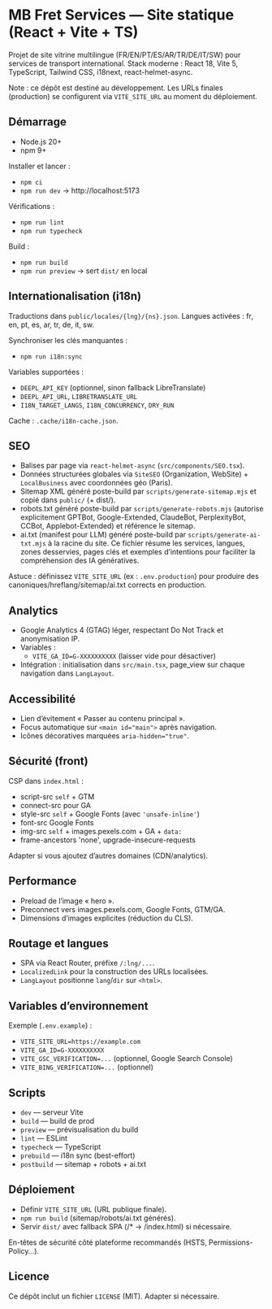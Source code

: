 # MB Fret Services — Site statique (React + Vite + TS)

Projet de site vitrine multilingue (FR/EN/PT/ES/AR/TR/DE/IT/SW) pour services de transport international. Stack moderne : React 18, Vite 5, TypeScript, Tailwind CSS, i18next, react-helmet-async.

Note : ce dépôt est destiné au développement. Les URLs finales (production) se configurent via `VITE_SITE_URL` au moment du déploiement.

## Démarrage

- Node.js 20+
- npm 9+

Installer et lancer :
- `npm ci`
- `npm run dev`  → http://localhost:5173

Vérifications :
- `npm run lint`
- `npm run typecheck`

Build :
- `npm run build`
- `npm run preview`  → sert `dist/` en local

## Internationalisation (i18n)

Traductions dans `public/locales/{lng}/{ns}.json`. Langues activées : fr, en, pt, es, ar, tr, de, it, sw.

Synchroniser les clés manquantes :
- `npm run i18n:sync`

Variables supportées :
- `DEEPL_API_KEY` (optionnel, sinon fallback LibreTranslate)
- `DEEPL_API_URL`, `LIBRETRANSLATE_URL`
- `I18N_TARGET_LANGS`, `I18N_CONCURRENCY`, `DRY_RUN`

Cache : `.cache/i18n-cache.json`.

## SEO

- Balises par page via `react-helmet-async` (`src/components/SEO.tsx`).
- Données structurées globales via `SiteSEO` (Organization, WebSite) + `LocalBusiness` avec coordonnées géo (Paris).
- Sitemap XML généré poste-build par `scripts/generate-sitemap.mjs` et copié dans `public/` (+ dist/).
- robots.txt généré poste-build par `scripts/generate-robots.mjs` (autorise explicitement GPTBot, Google-Extended, ClaudeBot, PerplexityBot, CCBot, Applebot-Extended) et référence le sitemap.
- ai.txt (manifest pour LLM) généré poste-build par `scripts/generate-ai-txt.mjs` à la racine du site. Ce fichier résume les services, langues, zones desservies, pages clés et exemples d’intentions pour faciliter la compréhension des IA génératives.

Astuce : définissez `VITE_SITE_URL` (ex : `.env.production`) pour produire des canoniques/hreflang/sitemap/ai.txt corrects en production.

## Analytics

- Google Analytics 4 (GTAG) léger, respectant Do Not Track et anonymisation IP.
- Variables :
  - `VITE_GA_ID=G-XXXXXXXXXX` (laisser vide pour désactiver)
- Intégration : initialisation dans `src/main.tsx`, page_view sur chaque navigation dans `LangLayout`.

## Accessibilité

- Lien d’évitement « Passer au contenu principal ».
- Focus automatique sur `<main id="main">` après navigation.
- Icônes décoratives marquées `aria-hidden="true"`.

## Sécurité (front)

CSP dans `index.html` :
- script-src `self` + GTM
- connect-src pour GA
- style-src `self` + Google Fonts (avec `'unsafe-inline'`)
- font-src Google Fonts
- img-src `self` + images.pexels.com + GA + `data:`
- frame-ancestors 'none', upgrade-insecure-requests

Adapter si vous ajoutez d’autres domaines (CDN/analytics).

## Performance

- Preload de l’image « hero ».
- Preconnect vers images.pexels.com, Google Fonts, GTM/GA.
- Dimensions d’images explicites (réduction du CLS).

## Routage et langues

- SPA via React Router, préfixe `/:lng/...`.
- `LocalizedLink` pour la construction des URLs localisées.
- `LangLayout` positionne `lang`/`dir` sur `<html>`.

## Variables d’environnement

Exemple (`.env.example`) :
- `VITE_SITE_URL=https://example.com`
- `VITE_GA_ID=G-XXXXXXXXXX`
- `VITE_GSC_VERIFICATION=...` (optionnel, Google Search Console)
- `VITE_BING_VERIFICATION=...` (optionnel)

## Scripts

- `dev` — serveur Vite
- `build` — build de prod
- `preview` — prévisualisation du build
- `lint` — ESLint
- `typecheck` — TypeScript
- `prebuild` — i18n sync (best-effort)
- `postbuild` — sitemap + robots + ai.txt

## Déploiement

- Définir `VITE_SITE_URL` (URL publique finale).
- `npm run build` (sitemap/robots/ai.txt générés).
- Servir `dist/` avec fallback SPA (/* → /index.html) si nécessaire.

En-têtes de sécurité côté plateforme recommandés (HSTS, Permissions-Policy…).

## Licence

Ce dépôt inclut un fichier `LICENSE` (MIT). Adapter si nécessaire.
